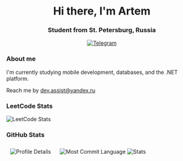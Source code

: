 <html lang="en">
<head>
    <meta charset="UTF-8">
    <meta name="viewport" content="width=device-width, initial-scale=1.0">
</head>
<body>
    <div id="header" align="center">
        <h1> Hi there, I'm Artem</h1>
        <h3>Student from St. Petersburg, Russia</h3>
    </div>
    <div id="socials" align="center">
        <a href="https://t.me/SOSO_Combain">
            <img src="https://img.shields.io/badge/Telegram-blue?style=for-the-badge&logo=telegram&logoColor=white" alt="Telegram"/>
        </a>
    </div>
    <h3>About me</h3>
    <p>I'm currently studying mobile development, databases, and the .NET platform.</p>
    <p>Reach me by <a href="mailto:dev.assist@yandex.ru">dev.assist@yandex.ru</a></p>
    <h3>LeetCode Stats</h3>
    <div>
        <img src="https://leetcard.jacoblin.cool/jacoblincool?ext=activity" alt="LeetCode Stats"/>
    </div>
    <h3>GitHub Stats</h3>
    <div id="stat">
        <div style="display: inline-block; margin: 10px;">
            <img src="https://github-profile-summary-cards.vercel.app/api/cards/profile-details?username=S0s0Combain&theme=github_dark" alt="Profile Details"/>
        </div>
        <div style="display: inline-block; margin: 10px;">
            <img src="https://github-profile-summary-cards.vercel.app/api/cards/most-commit-language?username=S0s0Combain&theme=github_dark" alt="Most Commit Language"/>
            <img src="https://github-profile-summary-cards.vercel.app/api/cards/stats?username=S0s0Combain&theme=github_dark" alt="Stats"/>
        </div>
    </div>
</body>
</html>
